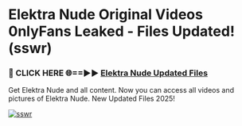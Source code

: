 # Elektra Nude Original Videos 0nlyFans Leaked - Files Updated! (sswr)

<h3>🔴 CLICK HERE 🌐==►► <a href="https://tinyurl.com/5h6xmrr3" rel="nofollow">Elektra Nude Updated Files</a></h3>

Get Elektra Nude and all content. Now you can access all videos and pictures of Elektra Nude. New Updated Files 2025!

[![sswr](https://i.imgur.com/KVD873Z.gif)](https://tinyurl.com/5h6xmrr3)
